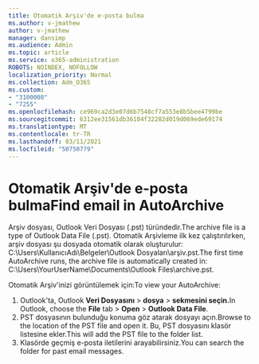 ```yaml
---
title: Otomatik Arşiv'de e-posta bulma
ms.author: v-jmathew
author: v-jmathew
manager: dansimp
ms.audience: Admin
ms.topic: article
ms.service: o365-administration
ROBOTS: NOINDEX, NOFOLLOW
localization_priority: Normal
ms.collection: Adm_O365
ms.custom:
- "3100008"
- "7255"
ms.openlocfilehash: ce969ca2d3e07d6b7548cf7a553e8b5bee4799be
ms.sourcegitcommit: 6312ee31561db36104f32282d019d069ede69174
ms.translationtype: MT
ms.contentlocale: tr-TR
ms.lasthandoff: 03/11/2021
ms.locfileid: "50750779"
---
```

# <a name="find-email-in-autoarchive"></a><span data-ttu-id="adf18-102">Otomatik Arşiv'de e-posta bulma</span><span class="sxs-lookup"><span data-stu-id="adf18-102">Find email in AutoArchive</span></span>

<span data-ttu-id="adf18-103">Arşiv dosyası, Outlook Veri Dosyası (.pst) türündedir.</span><span class="sxs-lookup"><span data-stu-id="adf18-103">The archive file is a type of Outlook Data File (.pst).</span></span> <span data-ttu-id="adf18-104">Otomatik Arşivleme ilk kez çalıştırılırken, arşiv dosyası şu dosyada otomatik olarak oluşturulur: C:\Users\KullanıcıAdı\Belgeler\Outlook Dosyaları\arşiv.pst.</span><span class="sxs-lookup"><span data-stu-id="adf18-104">The first time AutoArchive runs, the archive file is automatically created in: C:\Users\YourUserName\Documents\Outlook Files\archive.pst.</span></span>

<span data-ttu-id="adf18-105">Otomatik Arşiv'inizi görüntülemek için:</span><span class="sxs-lookup"><span data-stu-id="adf18-105">To view your AutoArchive:</span></span>

1. <span data-ttu-id="adf18-106">Outlook'ta, Outlook **Veri Dosyasını** > **dosya**  >  **sekmesini seçin.**</span><span class="sxs-lookup"><span data-stu-id="adf18-106">In Outlook, choose the **File** tab > **Open** > **Outlook Data File**.</span></span>
2. <span data-ttu-id="adf18-107">PST dosyasının bulunduğu konuma göz atarak dosyayı açın.</span><span class="sxs-lookup"><span data-stu-id="adf18-107">Browse to the location of the PST file and open it.</span></span> <span data-ttu-id="adf18-108">Bu, PST dosyasını klasör listesine ekler.</span><span class="sxs-lookup"><span data-stu-id="adf18-108">This will add the PST file to the folder list.</span></span>
3. <span data-ttu-id="adf18-109">Klasörde geçmiş e-posta iletilerini arayabilirsiniz.</span><span class="sxs-lookup"><span data-stu-id="adf18-109">You can search the folder for past email messages.</span></span>
